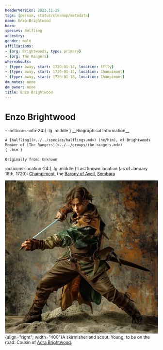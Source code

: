 ```yaml
---
headerVersion: 2023.11.25
tags: [person, status/cleanup/metadata]
name: Enzo Brightwood
born:
species: halfling
ancestry:
gender: male
affiliations:
- {org: Brightwoods, type: primary}
- {org: The Rangers}
whereabouts:
- {type: away, start: 1720-01-14, location: Eftly}
- {type: away, start: 1720-01-15, location: Champimont}
- {type: away, start: 1720-01-18, location: Champimont}
dm_notes: none
dm_owner: none
title: Enzo Brightwood
---
```

# Enzo Brightwood
<div class="grid cards ext-narrow-margin ext-one-column" markdown>
- :octicons-info-24:{ .lg .middle } __Biographical Information__

    A [halfling](<../../species/halflings.md>) (he/him), of Brightwoods  
    Member of [The Rangers](<../../groups/the-rangers.md>)  
    { .bio }

    Originally from: Unknown
</div>

:octicons-location-24:{ .lg .middle } Last known location (as of January 18th, 1720): [Champimont](<../../gazetteer/greater-sembara/sembara/barony-of-aveil/champimont.md>), the [Barony of Aveil](<../../gazetteer/greater-sembara/sembara/barony-of-aveil/barony-of-aveil.md>), [Sembara](<../../gazetteer/greater-sembara/sembara/sembara.md>)


![Enzo Brightwood](../../assets/enzo-brightwood.png){align="right"; width="400"}A skirmisher and scout. Young, to be on the road. Cousin of [Adra Brightwood](<./adra-brightwood.md>).



